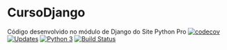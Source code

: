 # CursoDjango
Código desenvolvido no módulo de Django do Site Python Pro
[![codecov](https://codecov.io/gh/Rawston/CursoDjango/branch/main/graph/badge.svg?token=j6T7rQ4b5Z)](https://codecov.io/gh/Rawston/CursoDjango)
[![Updates](https://pyup.io/repos/github/Rawston/CursoDjango/shield.svg)](https://pyup.io/repos/github/Rawston/CursoDjango/)
[![Python 3](https://pyup.io/repos/github/Rawston/CursoDjango/python-3-shield.svg)](https://pyup.io/repos/github/Rawston/CursoDjango/)
[![Build Status](https://app.travis-ci.com/Rawston/CursoDjango.svg?branch=main)](https://app.travis-ci.com/Rawston/CursoDjango)

